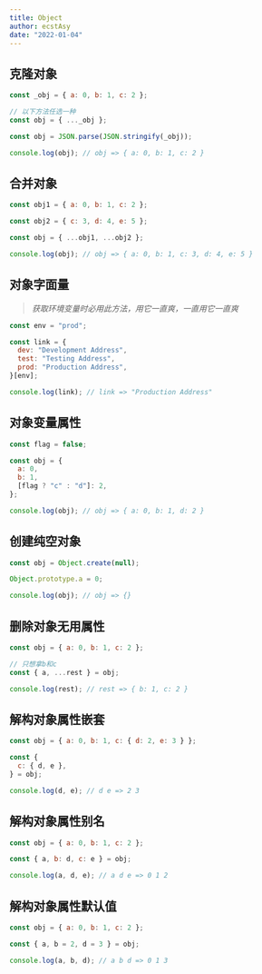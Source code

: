 ```yaml
---
title: Object
author: ecstAsy
date: "2022-01-04"
---
```


## 克隆对象

```js
const _obj = { a: 0, b: 1, c: 2 };

// 以下方法任选一种
const obj = { ..._obj };

const obj = JSON.parse(JSON.stringify(_obj));

console.log(obj); // obj => { a: 0, b: 1, c: 2 }
```

## 合并对象

```js
const obj1 = { a: 0, b: 1, c: 2 };

const obj2 = { c: 3, d: 4, e: 5 };

const obj = { ...obj1, ...obj2 };

console.log(obj); // obj => { a: 0, b: 1, c: 3, d: 4, e: 5 }
```

## 对象字面量

> _获取环境变量时必用此方法，用它一直爽，一直用它一直爽_

```js
const env = "prod";

const link = {
  dev: "Development Address",
  test: "Testing Address",
  prod: "Production Address",
}[env];

console.log(link); // link => "Production Address"
```

## 对象变量属性

```js
const flag = false;

const obj = {
  a: 0,
  b: 1,
  [flag ? "c" : "d"]: 2,
};

console.log(obj); // obj => { a: 0, b: 1, d: 2 }
```

## 创建纯空对象

```js
const obj = Object.create(null);

Object.prototype.a = 0;

console.log(obj); // obj => {}
```

## 删除对象无用属性

```js
const obj = { a: 0, b: 1, c: 2 };

// 只想拿b和c
const { a, ...rest } = obj;

console.log(rest); // rest => { b: 1, c: 2 }
```

## 解构对象属性嵌套

```js
const obj = { a: 0, b: 1, c: { d: 2, e: 3 } };

const {
  c: { d, e },
} = obj;

console.log(d, e); // d e => 2 3
```

## 解构对象属性别名

```js
const obj = { a: 0, b: 1, c: 2 };

const { a, b: d, c: e } = obj;

console.log(a, d, e); // a d e => 0 1 2
```

## 解构对象属性默认值

```js
const obj = { a: 0, b: 1, c: 2 };

const { a, b = 2, d = 3 } = obj;

console.log(a, b, d); // a b d => 0 1 3
```
